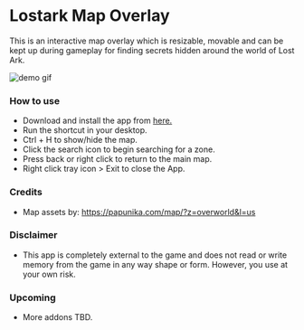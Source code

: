 # Lostark Map Overlay

This is an interactive map overlay which is resizable, movable and can be kept up during gameplay for finding secrets hidden around the world of Lost Ark.

![demo gif](https://github.com/omiinaya/lostark-map-overlay/blob/master/demo.gif)

### How to use
- Download and install the app from [here.](https://github.com/omiinaya/lostark-map-overlay/releases/download/Release/LAMapOverlaySetup.exe)
- Run the shortcut in your desktop.
- Ctrl + H to show/hide the map.
- Click the search icon to begin searching for a zone.
- Press back or right click to return to the main map.
- Right click tray icon > Exit to close the App.

### Credits
- Map assets by: https://papunika.com/map/?z=overworld&l=us

### Disclaimer
- This app is completely external to the game and does not read or write memory from the game in any way shape or form. However, you use at your own risk.

### Upcoming 
- More addons TBD.
